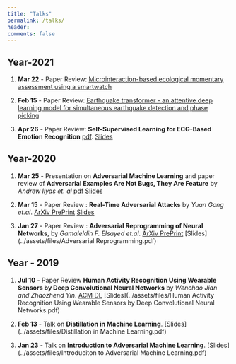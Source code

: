 ```yaml
---
title: "Talks"
permalink: /talks/
header:
comments: false
---
```


## Year-2021
1. **Mar 22** - Paper Review: [Microinteraction-based ecological momentary assessment using a smartwatch](https://www.ncbi.nlm.nih.gov/pmc/articles/PMC6143290/)

2. **Feb 15** - Paper Review: [Earthquake transformer - an attentive deep learning model for simultaneous earthquake detection and phase picking](https://www.nature.com/articles/s41467-020-17591-w.epdf?sharing_token=IiqAaF4NxwhUWGQLLLyTw9RgN0jAjWel9jnR3ZoTv0Nn-FaUKb3nu4lFkVXeZX_BCz5eMr5DkfCxQ3XASbeWwldzdU9oZF3d2MMG4cz6GWhVklzzzlL0QeMcf9kJJxA8wJAFfFCmtdlpQklDmGG7qRVjJxlCK-nusJjMFWE2oEk%3D)

3. **Apr 26** - Paper Review: **Self-Supervised Learning for ECG-Based Emotion Recognition** [pdf](https://arxiv.org/pdf/1910.07497.pdf). [Slides](https://docs.google.com/presentation/d/1ssWA5alpJ6CQ_oQq2ZnNPBIqikRihguX-Ctoo0FCHAo/edit?)

## Year-2020
1. **Mar 25** - Presentation on **Adversarial Machine Learning** and paper review of **Adversarial Examples Are Not Bugs,  They Are Feature** by *Andrew Ilyas et. al* [pdf](https://arxiv.org/abs/1905.02175) [Slides](../assets/files/QE_Slides.pdf)

2. **Mar 15** - Paper Review : **Real-Time Adversarial Attacks** by *Yuan Gong et.al*. 
[ArXiv PrePrint](https://arxiv.org/abs/1905.13399) [Slides](../assets/files/Real_Time_Adversarial_Attacks_Presentation_Slides.pdf)

3. **Jan 27** - Paper Review : **Adversarial Reprogramming of Neural Networks**, by *Gamaleldin F. Elsayed et.al*. [ArXiv PrePrint](https://arxiv.org/abs/1806.11146) [Slides](../assets/files/Adversarial Reprogramming.pdf)

## Year - 2019
1. **Jul 10** - Paper Review **Human Activity Recognition Using Wearable Sensors by Deep Convolutional Neural Networks** by *Wenchao Jian and Zhaozhend Yin*. [ACM DL](https://dl.acm.org/doi/10.1145/2733373.2806333) [Slides](../assets/files/Human Activity Recognition Using Wearable Sensors by Deep Convolutional Neural Networks.pdf)

2. **Feb 13** - Talk on **Distillation in Machine Learning**. [Slides](../assets/files/Distillation in Machine Learning.pdf)

3. **Jan 23** - Talk on **Introduction to Adversarial Machine Learning**. [Slides](../assets/files/Introduciton to Adversarial Machine Learning.pdf)


